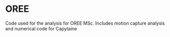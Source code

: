 # OREE
Code used for the analysis for OREE MSc. Includes motion capture analysis and numerical code for Capytaine
